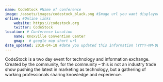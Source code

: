 ```yaml
---
name: CodeStock #Name of conference
image: /assets/images/codestock_black.png #Image url you want displayed
online: #Online links
    website: https://codestock.org
    twitter: CodeStock
location: # Conference Location
    name: Knoxville Convention Center
    gmap:  # google map short url
date_updated: 2018-04-18 #date you updated this information (YYYY-MM-DD), only Month, Year will be shown.
---
```

CodeStock is a two day event for technology and information exchange. Created by the community, for the community – this is not an industry trade show pushing the latest in marketing as technology, but a gathering of working professionals sharing knowledge and experience.